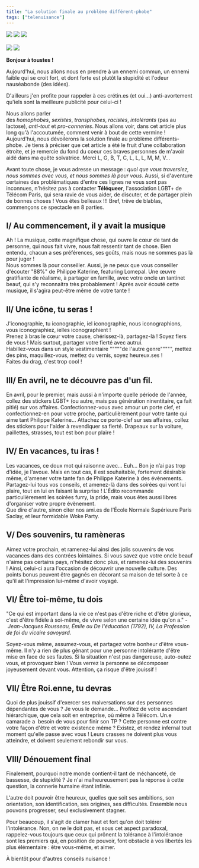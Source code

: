 ```yaml
---
title: "La solution finale au problème différent-phobe"
tags: ["telenuisance"]
---
```


<img style="display: inline-block" src="/LH22/1.jpg" />
<img style="display: inline-block" src="/LH22/2.jpg" />
<img style="display: inline-block" src="/LH22/3.jpg" />
<br /> <br /> 
<img style="display: inline-block" src="/LH22/4.jpg" />
<img style="display: inline-block" src="/LH22/5.jpg" />

**Bonjour à toustes !**  
  
Aujourd'hui, nous allons nous en prendre à un ennemi commun, un ennemi faible qui se croit fort, et dont forte est plutôt la stupidité et l'odeur nauséabonde (des idées).  

D'ailleurs j'en profite pour rappeler à ces crétin.es (et oui...) anti-avortement qu'iels sont la meilleure publicité pour celui-ci !
  

Nous allons parler des *homophobes*, *sexistes*, *transphobes*, *racistes*, *intolérants* (pas au lactose), *anti-tout* et *pro-conneries*. Nous allons voir, dans cet article plus long qu'à l'accoutumée, comment venir à bout de cette vermine !  
Aujourd'hui, nous dévoilerons la solution finale au problème différents-phobe. Je tiens à préciser que cet article a été le fruit d'une collaboration étroite, et je remercie du fond du coeur ces braves personnes de m'avoir aidé dans ma quête solvatrice. Merci L, G, B, T, C, L, L, L, M, M, V...  
  
Avant toute chose, je vous adresse un message : _quoi que vous traversiez, nous sommes avec vous, et nous sommes là pour vous_. Aussi, si d'aventure certaines des problématiques d'entre ces lignes ne vous sont pas inconnues, n'hésitez pas à contacter **Téléqueer**, l'association LGBT+ de Télécom Paris, qui sera ravie de vous aider, de discuter, et de partager plein de bonnes choses ! Vous êtes belleaux !!! Bref, trêve de blablas, commençons ce spectacle en 8 parties.  

  

## I/ Au commencement, il y avait la musique
Ah ! La musique, cette magnifique chose, qui ouvre le cœur de tant de personne, qui nous fait vivre, nous fait ressentir tant de chose. Bien entendu, chacun a ses préférences, ses goûts, mais nous ne sommes pas là pour juger !  
Nous sommes là pour conseiller. Aussi, je ne peux que vous conseiller d'écouter "88%" de Philippe Katerine, featuring Lomepal. Une œuvre gratifiante de réalisme, à partager en famille, avec votre oncle un tantinet beauf, qui s'y reconnaitra très probablement ! Après avoir écouté cette musique, il s'agira peut-être même de votre tante !

## II/ Une icône, tu seras !

J'iconographie, tu iconographie, iel iconographie, nous iconographions, vous iconographiez, ielles iconographient !  
Prenez à bras le cœur votre cause, chérissez-là, partagez-là ! Soyez fiers de vous ! Mais surtout, partager votre fierté avec autrui.  
Habillez-vous dans un style vestimentaire """""de l'autre genre""""", mettez des pins, maquillez-vous, mettez du vernis, soyez heureux.ses !  
Faites du drag, c'est trop cool !

## III/ En avril, ne te découvre pas d'un fil.
En avril, pour le premier, mais aussi à n'importe quelle période de l'année, collez des stickers LGBT+ (ou autre, mais pas génération ninentitaire, ça fait pitié) sur vos affaires. Confectionnez-vous avec amour un porte clef, et confectionnez-en pour votre proche, particulièrement pour votre tante qui aime tant Philippe Katerine... Attachez ce porte-clef sur ses affaires, collez des stickers pour l'aider à revendiquer sa fierté. Drapeaux sur la voiture, paillettes, strasses, tout est bon pour plaire !  
  
  
## IV/ En vacances, tu iras !
Les vacances, ce doux mot qui raisonne avec... Euh... Bon je n’ai pas trop d'idée, je l'avoue. Mais en tout cas, il est souhaitable, fortement désirable même, d'amener votre tante fan de Philippe Katerine à des évènements.  
Partagez-lui tous vos conseils, et amenez-là dans des soirées qui vont lui plaire, tout en lui en faisant la surprise ! L'Édito recommande particulièrement les soirées furry, la pride, mais vous êtes aussi libres d'organiser votre propre évènement.  
Que dire d'autre, sinon citer nos ami.es de l'École Normale Supérieure Paris Saclay, et leur formidable Woke Party.  
  
  
## V/ Des souvenirs, tu ramèneras
Aimez votre prochain, et ramenez-lui ainsi des jolis souvenirs de vos vacances dans des contrées lointaines. Si vous savez que votre oncle beauf n'aime pas certains pays, n'hésitez donc plus, et ramenez-lui des souvenirs ! Ainsi, celui-ci aura l'occasion de découvrir une nouvelle culture. Des points bonus peuvent être gagnés en décorant sa maison de tel sorte à ce qu'il ait l'impression lui-même d'avoir voyagé.  
  
  
## VI/ Être toi-même, tu dois
"Ce qui est important dans la vie ce n'est pas d'être riche et d'être glorieux, c'est d'être fidèle à soi-même, de vivre selon une certaine idée qu'on a." - _Jean-Jacques Rousseau, Émile ou De l'éducation (1792), IV, La Profession de foi du vicaire savoyard._  
  
Soyez-vous même, assumez-vous, et partagez votre bonheur d'être vous-même. Il n'y a rien de plus gênant pour une personne intolérante d'être mise en face de ses fautes. Si la situation n'est pas dangereuse, auto-outez vous, et provoquez bien ! Vous verrez la personne se décomposer joyeusement devant vous. Attention, ça risque d'être jouissif !

## VII/ Être Roi.enne, tu devras

Quoi de plus jouissif d'exercer ses malversations sur des personnes dépendantes de vous ? Je vous le demande... Profitez de votre ascendant hiérarchique, que cela soit en entreprise, où même à Télécom. Un.e camarade a  besoin de vous pour finir son TP ? Cette personne est contre votre façon d'être et votre existence même ? Existez, et rendez infernal tout moment qu'elle passe avec vous ! Leurs crasses ne doivent plus vous atteindre, et doivent seulement rebondir sur vous.

  

## VIII/ Dénouement final

Finalement, pourquoi notre monde contient-il tant de méchanceté, de bassesse, de stupidité ? Je n'ai malheureusement pas la réponse à cette question, la connerie humaine étant infinie.

L'autre doit pouvoir être heureux, quelles que soit ses ambitions, son orientation, son identification, ses origines, ses difficultés. Ensemble nous pouvons progresser, seul exclusivement stagner.  

Pour beaucoup, il s'agit de clamer haut et fort qu'on doit tolérer l'intolérance. Non, on ne le doit pas, et sous cet aspect paradoxal, rappelez-vous toujours que ceux qui prônent la tolérance à l'intolérance sont les premiers qui, en position de pouvoir, font obstacle à vos libertés les plus élémentaire : être vous-même, et aimer.

  

À bientôt pour d'autres conseils nuisance !